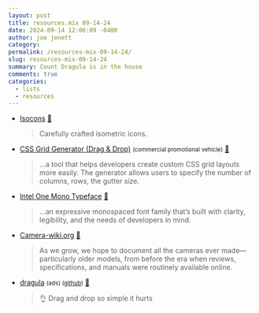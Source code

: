 ```yaml
---
layout: post
title: resources.mix 09-14-24
date: 2024-09-14 12:06:09 -0400
author: joe jenett
category: 
permalink: /resources-mix-09-14-24/
slug: resources-mix-09-14-24
summary: Count Dragula is in the house
comments: true
categories:
  - lists
  - resources
---
```

<ul class="links">
	<li><a title="Isocons" href="https://www.isocons.app/">Isocons</a> <a title="source" href="https://pinboard.in/u:roger">📌</a><blockquote><p>Carefully crafted isometric icons.</p></blockquote></li>
	<li><a title="CSS Grid Generator (Drag & Drop)" href="https://cssgridgenerator.io/">CSS Grid Generator (Drag &amp; Drop)</a> <small>(commercial promotional vehicle)</small> <a title="source" href="https://pinboard.in/u:zero1infinity">📌</a><blockquote><p>...a tool that helps developers create custom CSS grid layouts more easily. The generator allows users to specify the number of columns, rows, the gutter size.</p></blockquote></li>
	<li><a title="GitHub - intel/intel-one-mono: Intel One Mono font repository" href="https://github.com/intel/intel-one-mono">Intel One Mono Typeface</a> <a title="source" href="https://pinboard.in/u:fileformat">📌</a><blockquote><p>...an expressive monospaced font family that’s built with clarity, legibility, and the needs of developers in mind.</p></blockquote></li>
	<li><a title="Camera-wiki.org - The free camera encyclopedia" href="http://camera-wiki.org/wiki/Main_Page">Camera-wiki.org</a> <a title="source" href="https://pinboard.in/u:peterkaminski">📌</a><blockquote><p>As we grow, we hope to document all the cameras ever made—particularly older models, from before the era when reviews, specifications, and manuals were routinely available online.</p></blockquote></li>
	<li><a title="dragula" href="https://bevacqua.github.io/dragula/">dragula</a> <small>(ads) (<a href="https://github.com/bevacqua/dragula">github</a>)</small> <a title="source" href="https://pinboard.in/u:stephanieleary">📌</a><blockquote><p>👌 Drag and drop so simple it hurts</p></blockquote></li>
</ul>
<a href="https://brid.gy/publish/mastodon"></a>